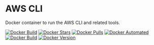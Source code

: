 # AWS CLI

Docker container to run the AWS CLI and related tools.

[![Docker Build](https://github.com/thomasleplus/docker-aws-cli/workflows/Docker/badge.svg)](https://github.com/thomasleplus/docker-aws-cli/actions?query=workflow:"Docker")
[![Docker Stars](https://img.shields.io/docker/stars/thomasleplus/aws-cli)](https://hub.docker.com/r/thomasleplus/aws-cli)
[![Docker Pulls](https://img.shields.io/docker/pulls/thomasleplus/aws-cli)](https://hub.docker.com/r/thomasleplus/aws-cli)
[![Docker Automated](https://img.shields.io/docker/cloud/automated/thomasleplus/aws-cli)](https://hub.docker.com/r/thomasleplus/aws-cli)
[![Docker Build](https://img.shields.io/docker/cloud/build/thomasleplus/aws-cli)](https://hub.docker.com/r/thomasleplus/aws-cli)
[![Docker Version](https://img.shields.io/docker/v/thomasleplus/aws-cli?sort=semver)](https://hub.docker.com/r/thomasleplus/aws-cli)
